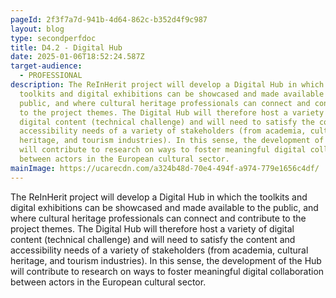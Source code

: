 ```yaml
---
pageId: 2f3f7a7d-941b-4d64-862c-b352d4f9c987
layout: blog
type: secondperfdoc
title: D4.2 - Digital Hub
date: 2025-01-06T18:52:24.587Z
target-audience:
  - PROFESSIONAL
description: The ReInHerit project will develop a Digital Hub in which the
  toolkits and digital exhibitions can be showcased and made available to the
  public, and where cultural heritage professionals can connect and contribute
  to the project themes. The Digital Hub will therefore host a variety of
  digital content (technical challenge) and will need to satisfy the content and
  accessibility needs of a variety of stakeholders (from academia, cultural
  heritage, and tourism industries). In this sense, the development of the Hub
  will contribute to research on ways to foster meaningful digital collaboration
  between actors in the European cultural sector.
mainImage: https://ucarecdn.com/a324b48d-70e4-494f-a974-779e1656c4df/
---
```

The ReInHerit project will develop a Digital Hub in which the toolkits and digital exhibitions can be showcased and made available to the public, and where cultural heritage professionals can connect and contribute to the project themes. The Digital Hub will therefore host a variety of digital content (technical challenge) and will need to satisfy the content and accessibility needs of a variety of stakeholders (from academia, cultural heritage, and tourism industries). In this sense, the development of the Hub will contribute to research on ways to foster meaningful digital collaboration between actors in the European cultural sector.
